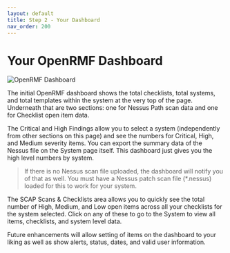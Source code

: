 ```yaml
---
layout: default
title: Step 2 - Your Dashboard
nav_order: 200
---
```


# Your OpenRMF Dashboard

![OpenRMF Dashboard](./assets/dashboard.png)

The initial OpenRMF dashboard shows the total checklists, total systems, and total templates within the system at the very top of the page.  Underneath that are two sections: one for Nessus Path scan data and one for Checklist open item data.

The Critical and High Findings allow you to select a system (independently from other sections on this page) and see the numbers for Critical, High, and Medium severity items. You can export the summary data of the Nessus file on the System page itself. This dashboard just gives you the high level numbers by system. 

> If there is no Nessus scan file uploaded, the dashboard will notify you of that as well. You must have a Nessus patch scan file (*.nessus) loaded for this to work for your system.

The SCAP Scans &amp; Checklists area allows you to quickly see the total number of High, Medium, and Low open items across all your checklists for the system selected. Click on any of these to go to the System to view all items, checklists, and system level data.

Future enhancements will allow setting of items on the dashboard to your liking as well as show alerts, status, dates, and valid user information.